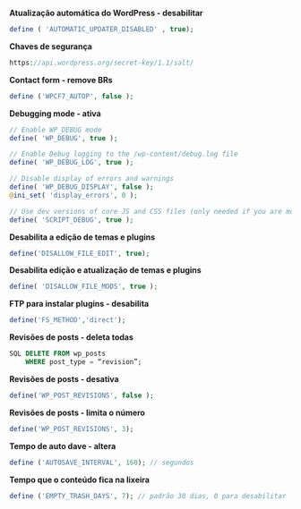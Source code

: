 **Atualização automática do WordPress - desabilitar**
```php
define ( 'AUTOMATIC_UPDATER_DISABLED' , true);
```

**Chaves de segurança**
```php
https://api.wordpress.org/secret-key/1.1/salt/
```

**Contact form - remove BRs**
```php
define ('WPCF7_AUTOP', false );
```

**Debugging mode - ativa**
```php
// Enable WP_DEBUG mode
define( 'WP_DEBUG', true );

// Enable Debug logging to the /wp-content/debug.log file
define( 'WP_DEBUG_LOG', true );

// Disable display of errors and warnings
define( 'WP_DEBUG_DISPLAY', false );
@ini_set( 'display_errors', 0 );

// Use dev versions of core JS and CSS files (only needed if you are modifying these core files)
define( 'SCRIPT_DEBUG', true );
```

**Desabilita a edição de temas e plugins**
```php
define('DISALLOW_FILE_EDIT', true);
```
**Desabilita edição e atualização de temas e plugins**
```php
define( 'DISALLOW_FILE_MODS', true );
```
**FTP para instalar plugins - desabilita**
```php
define('FS_METHOD','direct');
```

**Revisões de posts - deleta todas**
```sql
SQL DELETE FROM wp_posts
	WHERE post_type = “revision”;
```

**Revisões de posts - desativa**
```php
define('WP_POST_REVISIONS', false );
```

**Revisões de posts - limita o número**
```php
define('WP_POST_REVISIONS', 3);
```

**Tempo de auto dave - altera**
```php
define ('AUTOSAVE_INTERVAL', 160); // segundos
```

**Tempo que o conteúdo fica na lixeira**
```php
define ('EMPTY_TRASH_DAYS', 7); // padrão 30 dias, 0 para desabilitar
```
